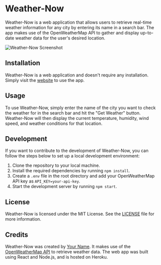 

# Weather-Now

Weather-Now is a web application that allows users to retrieve real-time weather information for any city by entering its name in a search bar. The app makes use of the OpenWeatherMap API to gather and display up-to-date weather data for the user's desired location.

![Weather-Now Screenshot](https://i.imgur.com/YJtzyrE.png)

## Installation

Weather-Now is a web application and doesn't require any installation. Simply visit the [website](https://weather-now-app.herokuapp.com/) to use the app.

## Usage

To use Weather-Now, simply enter the name of the city you want to check the weather for in the search bar and hit the "Get Weather" button. Weather-Now will then display the current temperature, humidity, wind speed, and weather conditions for that location.

## Development

If you want to contribute to the development of Weather-Now, you can follow the steps below to set up a local development environment:

1. Clone the repository to your local machine.
2. Install the required dependencies by running `npm install`.
3. Create a `.env` file in the root directory and add your OpenWeatherMap API key as `API_KEY=your-api-key`.
4. Start the development server by running `npm start`.

## License

Weather-Now is licensed under the MIT License. See the [LICENSE](https://github.com/yourname/yourproject/blob/main/LICENSE) file for more information.

## Credits

Weather-Now was created by [Your Name](https://github.com/yourname). It makes use of the [OpenWeatherMap API](https://openweathermap.org/api) to retrieve weather data. The web app was built using React and Node.js, and is hosted on Heroku.
